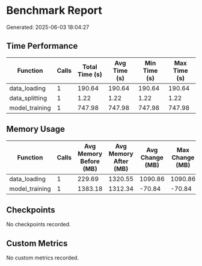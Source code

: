 # Benchmark Report

Generated: 2025-06-03 18:04:27

## Time Performance

| Function | Calls | Total Time (s) | Avg Time (s) | Min Time (s) | Max Time (s) |
|----------|-------|---------------|--------------|--------------|-------------|
| data_loading | 1 | 190.64 | 190.64 | 190.64 | 190.64 |
| data_splitting | 1 | 1.22 | 1.22 | 1.22 | 1.22 |
| model_training | 1 | 747.98 | 747.98 | 747.98 | 747.98 |

## Memory Usage

| Function | Calls | Avg Memory Before (MB) | Avg Memory After (MB) | Avg Change (MB) | Max Change (MB) |
|----------|-------|------------------------|----------------------|----------------|----------------|
| data_loading | 1 | 229.69 | 1320.55 | 1090.86 | 1090.86 |
| model_training | 1 | 1383.18 | 1312.34 | -70.84 | -70.84 |

## Checkpoints

No checkpoints recorded.


## Custom Metrics

No custom metrics recorded.

